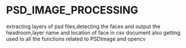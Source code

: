 # PSD_IMAGE_PROCESSING
extracting layers of psd files,detecting the faces and output the headroom,layer name and location of face in csv document
also getting used to all the functions related to PSDImage and opencv
